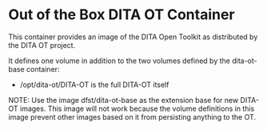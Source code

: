 Out of the Box DITA OT Container
================================

This container provides an image
of the DITA Open Toolkit as 
distributed by the DITA OT project.

It defines one volume in addition to the
two volumes defined by the dita-ot-base
container:

- /opt/dita-ot/DITA-OT is the full DITA-OT itself

NOTE: Use the image dfst/dita-ot-base as the extension base for new DITA-OT images.
This image will not work because the volume definitions in this image prevent other images
based on it from persisting anything to the OT. 